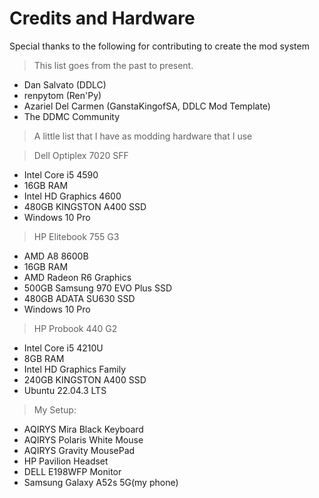 
# Credits and Hardware
Special thanks to the following for contributing to create the mod system
> This list goes from the past to present.

- Dan Salvato (DDLC)
- renpytom (Ren'Py)
- Azariel Del Carmen (GanstaKingofSA, DDLC Mod Template)
- The DDMC Community

>A little list that I have as modding hardware that I use

>Dell Optiplex 7020 SFF</u>
>
- Intel Core i5 4590
- 16GB RAM
- Intel HD Graphics 4600
- 480GB KINGSTON A400 SSD
- Windows 10 Pro

>HP Elitebook 755 G3</u>
>
- AMD A8 8600B
- 16GB RAM
- AMD Radeon R6 Graphics
- 500GB Samsung 970 EVO Plus SSD
- 480GB ADATA SU630 SSD
- Windows 10 Pro

>HP Probook 440 G2</u>
>
- Intel Core i5 4210U
- 8GB RAM
- Intel HD Graphics Family
- 240GB KINGSTON A400 SSD
- Ubuntu 22.04.3 LTS

>My Setup:
>
- AQIRYS Mira Black Keyboard
- AQIRYS Polaris White Mouse
- AQIRYS Gravity MousePad
- HP Pavilion Headset
- DELL E198WFP Monitor
- Samsung Galaxy A52s 5G(my phone)
